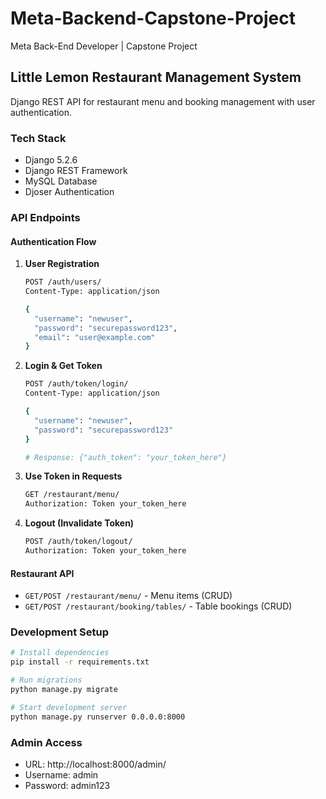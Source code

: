 # Meta-Backend-Capstone-Project
Meta Back-End Developer | Capstone Project

## Little Lemon Restaurant Management System

Django REST API for restaurant menu and booking management with user authentication.

### Tech Stack
- Django 5.2.6
- Django REST Framework
- MySQL Database
- Djoser Authentication

### API Endpoints

#### Authentication Flow

1. **User Registration**
   ```bash
   POST /auth/users/
   Content-Type: application/json

   {
     "username": "newuser",
     "password": "securepassword123",
     "email": "user@example.com"
   }
   ```

2. **Login & Get Token**
   ```bash
   POST /auth/token/login/
   Content-Type: application/json

   {
     "username": "newuser",
     "password": "securepassword123"
   }

   # Response: {"auth_token": "your_token_here"}
   ```

3. **Use Token in Requests**
   ```bash
   GET /restaurant/menu/
   Authorization: Token your_token_here
   ```

4. **Logout (Invalidate Token)**
   ```bash
   POST /auth/token/logout/
   Authorization: Token your_token_here
   ```

#### Restaurant API
- `GET/POST /restaurant/menu/` - Menu items (CRUD)
- `GET/POST /restaurant/booking/tables/` - Table bookings (CRUD)

### Development Setup
```bash
# Install dependencies
pip install -r requirements.txt

# Run migrations
python manage.py migrate

# Start development server
python manage.py runserver 0.0.0.0:8000
```

### Admin Access
- URL: http://localhost:8000/admin/
- Username: admin
- Password: admin123
